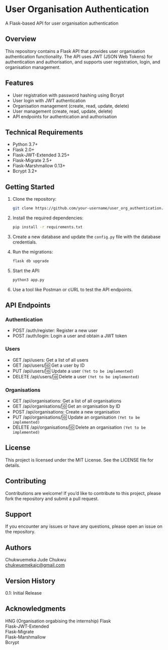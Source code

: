# User Organisation Authentication

A Flask-based API for user organisation authentication

## Overview

This repository contains a Flask API that provides user organisation authentication functionality. The API uses JWT (JSON Web Tokens) for authentication and authorisation, and supports user registration, login, and organisation management.

## Features

- User registration with password hashing using Bcrypt
- User login with JWT authentication
- Organisation management (create, read, update, delete)
- User management (create, read, update, delete)
- API endpoints for authentication and authorisation

## Technical Requirements

- Python 3.7+
- Flask 2.0+
- Flask-JWT-Extended 3.25+
- Flask-Migrate 2.5+
- Flask-Marshmallow 0.13+
- Bcrypt 3.2+

## Getting Started

1. Clone the repository:
   ```bash
   git clone https://github.com/your-username/user_org_authentication.git

2. Install the required dependencies:
    ```bash
    pip install -r requirements.txt

3. Create a new database and update the `config.py` file with the database credentials.

4. Run the migrations:
    ```bash
    flask db upgrade

5. Start the API:
    ```bash
    python3 app.py

6. Use a tool like Postman or cURL to test the API endpoints.


## API Endpoints
### Authentication
* POST /auth/register: Register a new user
* POST /auth/login: Login a user and obtain a JWT token

### Users
* GET /api/users: Get a list of all users
* GET /api/users/:id: Get a user by ID
* PUT /api/users/:id: Update a user `(Yet to be implemented)`
* DELETE /api/users/:id: Delete a user `(Yet to be implemented)`

### Organisations
* GET /api/organisations: Get a list of all organisations
* GET /api/organisations/:id: Get an organisation by ID
* POST /api/organisations: Create a new organisation
* PUT /api/organisations/:id: Update an organisation `(Yet to be implemented)`
* DELETE /api/organisations/:id: Delete an organisation `(Yet to be implemented)`

## License
This project is licensed under the MIT License. See the LICENSE file for details.

## Contributing
Contributions are welcome! If you’d like to contribute to this project, please fork the repository and submit a pull request.

## Support
If you encounter any issues or have any questions, please open an issue on the repository.

## Authors
Chukwuemeka Jude Chukwu\
chukwuemekajc@gmail.com

## Version History
0.1: Initial Release

## Acknowledgments
HNG (Organisation orgabising the internship)
Flask\
Flask-JWT-Extended\
Flask-Migrate\
Flask-Marshmallow\
Bcrypt
